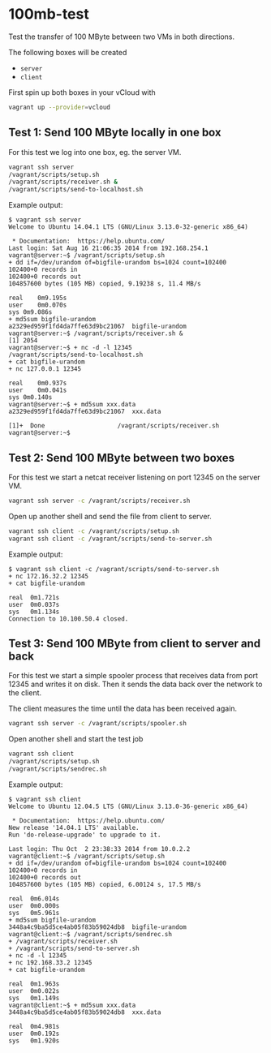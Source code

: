 # 100mb-test
Test the transfer of 100 MByte between two VMs in both directions.

The following boxes will be created

* `server`
* `client`

First spin up both boxes in your vCloud with

```bash
vagrant up --provider=vcloud
```

## Test 1: Send 100 MByte locally in one box

For this test we log into one box, eg. the server VM.

```bash
vagrant ssh server
/vagrant/scripts/setup.sh
/vagrant/scripts/receiver.sh &
/vagrant/scripts/send-to-localhost.sh
```

Example output:
```
$ vagrant ssh server
Welcome to Ubuntu 14.04.1 LTS (GNU/Linux 3.13.0-32-generic x86_64)

 * Documentation:  https://help.ubuntu.com/
Last login: Sat Aug 16 21:06:35 2014 from 192.168.254.1
vagrant@server:~$ /vagrant/scripts/setup.sh
+ dd if=/dev/urandom of=bigfile-urandom bs=1024 count=102400
102400+0 records in
102400+0 records out
104857600 bytes (105 MB) copied, 9.19238 s, 11.4 MB/s

real	0m9.195s
user	0m0.070s
sys	0m9.086s
+ md5sum bigfile-urandom
a2329ed959f1fd4da7ffe63d9bc21067  bigfile-urandom
vagrant@server:~$ /vagrant/scripts/receiver.sh &
[1] 2054
vagrant@server:~$ + nc -d -l 12345
/vagrant/scripts/send-to-localhost.sh
+ cat bigfile-urandom
+ nc 127.0.0.1 12345

real	0m0.937s
user	0m0.041s
sys	0m0.140s
vagrant@server:~$ + md5sum xxx.data
a2329ed959f1fd4da7ffe63d9bc21067  xxx.data

[1]+  Done                    /vagrant/scripts/receiver.sh
vagrant@server:~$
```

## Test 2: Send 100 MByte between two boxes

For this test we start a netcat receiver listening on port 12345
on the server VM.

```bash
vagrant ssh server -c /vagrant/scripts/receiver.sh
```

Open up another shell and send the file from client to server.

```bash
vagrant ssh client -c /vagrant/scripts/setup.sh
vagrant ssh client -c /vagrant/scripts/send-to-server.sh
```

Example output:

```
$ vagrant ssh client -c /vagrant/scripts/send-to-server.sh
+ nc 172.16.32.2 12345
+ cat bigfile-urandom

real  0m1.721s
user  0m0.037s
sys   0m1.134s
Connection to 10.100.50.4 closed.
```

## Test 3: Send 100 MByte from client to server and back

For this test we start a simple spooler process that receives data
from port 12345 and writes it on disk. Then it sends the data back over
the network to the client.

The client measures the time until the data has been received again.

```bash
vagrant ssh server -c /vagrant/scripts/spooler.sh
```

Open another shell and start the test job

```bash
vagrant ssh client
/vagrant/scripts/setup.sh
/vagrant/scripts/sendrec.sh
```

Example output:

```
$ vagrant ssh client
Welcome to Ubuntu 12.04.5 LTS (GNU/Linux 3.13.0-36-generic x86_64)

 * Documentation:  https://help.ubuntu.com/
New release '14.04.1 LTS' available.
Run 'do-release-upgrade' to upgrade to it.

Last login: Thu Oct  2 23:38:33 2014 from 10.0.2.2
vagrant@client:~$ /vagrant/scripts/setup.sh
+ dd if=/dev/urandom of=bigfile-urandom bs=1024 count=102400
102400+0 records in
102400+0 records out
104857600 bytes (105 MB) copied, 6.00124 s, 17.5 MB/s

real  0m6.014s
user  0m0.000s
sys   0m5.961s
+ md5sum bigfile-urandom
3448a4c9ba5d5ce4ab05f83b59024db8  bigfile-urandom
vagrant@client:~$ /vagrant/scripts/sendrec.sh
+ /vagrant/scripts/receiver.sh
+ /vagrant/scripts/send-to-server.sh
+ nc -d -l 12345
+ nc 192.168.33.2 12345
+ cat bigfile-urandom

real  0m1.963s
user  0m0.022s
sys   0m1.149s
vagrant@client:~$ + md5sum xxx.data
3448a4c9ba5d5ce4ab05f83b59024db8  xxx.data

real  0m4.981s
user  0m0.192s
sys   0m1.920s
```
